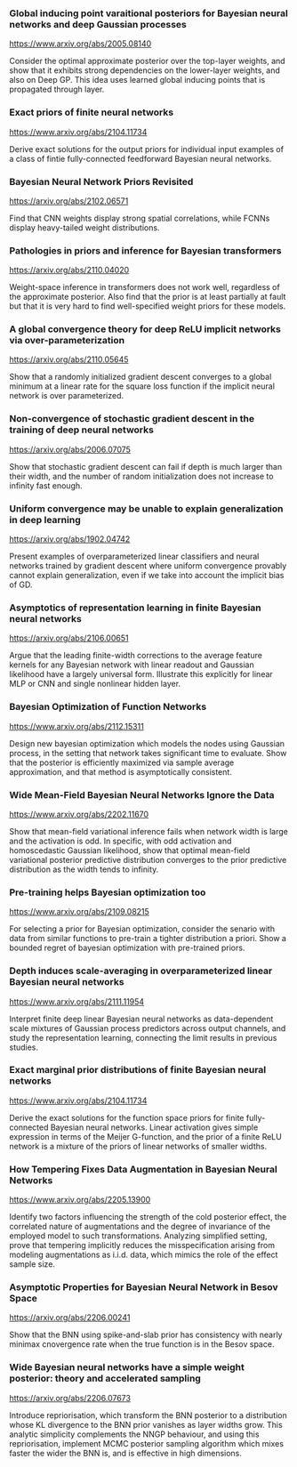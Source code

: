 ### Global inducing point varaitional posteriors for Bayesian neural networks and deep Gaussian processes

<https://www.arxiv.org/abs/2005.08140>

Consider the optimal approximate posterior over the top-layer weights, and show that it exhibits strong dependencies on the lower-layer weights, and also on Deep GP.
This idea uses learned global inducing points that is propagated through layer. 

### Exact priors of finite neural networks

<https://www.arxiv.org/abs/2104.11734>

Derive exact solutions for the output priors for individual input examples of a class of fintie fully-connected feedforward Bayesian neural networks.

### Bayesian Neural Network Priors Revisited

<https://arxiv.org/abs/2102.06571>

Find that CNN weights display strong spatial correlations, while FCNNs display heavy-tailed weight distributions.

### Pathologies in priors and inference for Bayesian transformers

<https://arxiv.org/abs/2110.04020>

Weight-space inference in transformers does not work well, regardless of the approximate posterior. Also find that the prior is at least partially at fault but that it is very hard to find well-specified weight priors for these models.

### A global convergence theory for deep ReLU implicit networks via over-parameterization

<https://arxiv.org/abs/2110.05645>

Show that a randomly initialized gradient descent converges to a global minimum at a linear rate for the square loss function if the implicit neural network is over parameterized.

### Non-convergence of stochastic gradient descent in the training of deep neural networks

<https://arxiv.org/abs/2006.07075>

Show that stochastic gradient descent can fail if depth is much larger than their width, and the number of random initialization does not increase to infinity fast enough.

### Uniform convergence may be unable to explain generalization in deep learning

<https://arxiv.org/abs/1902.04742>

Present examples of overparameterized linear classifiers and neural networks trained by gradient descent where uniform convergence provably cannot explain generalization, even if we take into account the implicit bias of GD. 

### Asymptotics of representation learning in finite Bayesian neural networks

<https://arxiv.org/abs/2106.00651>

Argue that the leading finite-width corrections to the average feature kernels for any Bayesian network with linear readout and Gaussian likelihood have a largely universal form. Illustrate this explicitly for linear MLP or CNN and single nonlinear hidden layer.

### Bayesian Optimization of Function Networks

<https://www.arxiv.org/abs/2112.15311>

Design new bayesian optimization which models the nodes using Gaussian process, in the setting that network takes significant time to evaluate. Show that the posterior is efficiently maximized via sample average approximation, and that method is asymptotically consistent.

### Wide Mean-Field Bayesian Neural Networks Ignore the Data

<https://www.arxiv.org/abs/2202.11670>

Show that mean-field variational inference fails when network width is large and the activation is odd. In specific, with odd activation and homoscedastic Gaussian likelihood, show that optimal mean-field variational posterior predictive distribution converges to the prior predictive distribution as the width tends to infinity.

### Pre-training helps Bayesian optimization too

<https://www.arxiv.org/abs/2109.08215>

For selecting a prior for Bayesian optimization, consider the senario with data from similar functions to pre-train a tighter distribution a priori. Show a bounded regret of bayesian optimization with pre-trained priors. 

### Depth induces scale-averaging in overparameterized linear Bayesian neural networks

<https://www.arxiv.org/abs/2111.11954>

Interpret finite deep linear Bayesian neural networks as data-dependent scale mixtures of Gaussian process predictors across output channels, and study the representation learning, connecting the limit results in previous studies.

### Exact marginal prior distributions of finite Bayesian neural networks

<https://www.arxiv.org/abs/2104.11734>

Derive the exact solutions for the function space priors for finite fully-connected Bayesian neural networks. Linear activation gives simple expression in terms of the Meijer G-function, and the prior of a finite ReLU network is a mixture of the priors of linear networks of smaller widths.

### How Tempering Fixes Data Augmentation in Bayesian Neural Networks

<https://www.arxiv.org/abs/2205.13900>

Identify two factors influencing the strength of the cold posterior effect, the correlated nature of augmentations and the degree of invariance of the employed model to such transformations. Analyzing simplified setting, prove that tempering implicitly reduces the misspecification arising from modeling augmentations as i.i.d. data, which mimics the role of the effect sample size. 

### Asymptotic Properties for Bayesian Neural Network in Besov Space

<https://arxiv.org/abs/2206.00241>

Show that the BNN using spike-and-slab prior has consistency with nearly minimax cnovergence rate when the true function is in the Besov space.

### Wide Bayesian neural networks have a simple weight posterior: theory and accelerated sampling

<https://arxiv.org/abs/2206.07673>

Introduce repriorisation, which transform the BNN posterior to a distribution whose KL divergence to the BNN prior vanishes as layer widths grow. This analytic simplicity complements the NNGP behaviour, and using this repriorisation, implement MCMC posterior sampling algorithm which mixes faster the wider the BNN is, and is effective in high dimensions.